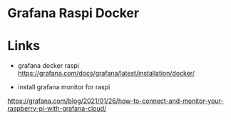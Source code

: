 # Grafana Raspi Docker 

# Links

- grafana docker raspi 
https://grafana.com/docs/grafana/latest/installation/docker/

- install grafana monitor for raspi 

https://grafana.com/blog/2021/01/26/how-to-connect-and-monitor-your-raspberry-pi-with-grafana-cloud/
